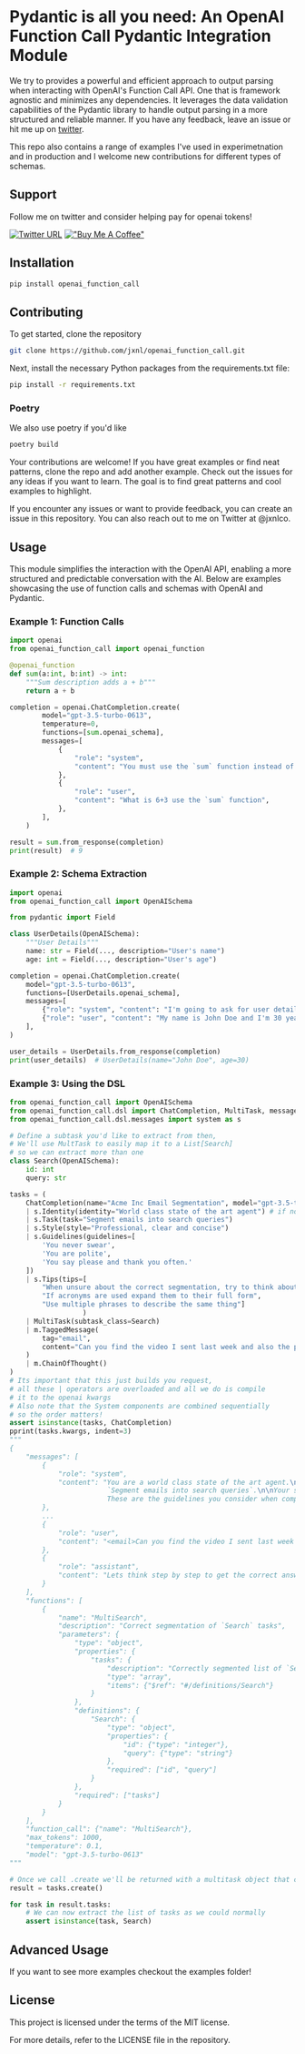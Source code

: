 # Pydantic is all you need: An OpenAI Function Call Pydantic Integration Module

We try to provides a powerful and efficient approach to output parsing when interacting with OpenAI's Function Call API. One that is framework agnostic and minimizes any dependencies. It leverages the data validation capabilities of the Pydantic library to handle output parsing in a more structured and reliable manner.
If you have any feedback, leave an issue or hit me up on [twitter](https://twitter.com/jxnlco).

This repo also contains a range of examples I've used in experimetnation and in production and I welcome new contributions for different types of schemas.

## Support

Follow me on twitter and consider helping pay for openai tokens!

[![Twitter URL](https://img.shields.io/twitter/url/https/twitter.com/jxnlco.svg?style=social&label=Follow%20%40jxnlco)](https://twitter.com/jxnlco) [!["Buy Me A Coffee"](https://www.buymeacoffee.com/assets/img/custom_images/orange_img.png)](https://www.buymeacoffee.com/jxnl)

## Installation

```python
pip install openai_function_call
```

## Contributing

To get started, clone the repository

```bash
git clone https://github.com/jxnl/openai_function_call.git
```

Next, install the necessary Python packages from the requirements.txt file:

```bash
pip install -r requirements.txt
```

### Poetry

We also use poetry if you'd like

```bash
poetry build
```

Your contributions are welcome! If you have great examples or find neat patterns, clone the repo and add another example.
Check out the issues for any ideas if you want to learn. The goal is to find great patterns and cool examples to highlight.

If you encounter any issues or want to provide feedback, you can create an issue in this repository. You can also reach out to me on Twitter at @jxnlco.

## Usage

This module simplifies the interaction with the OpenAI API, enabling a more structured and predictable conversation with the AI. Below are examples showcasing the use of function calls and schemas with OpenAI and Pydantic.

### Example 1: Function Calls

```python
import openai
from openai_function_call import openai_function

@openai_function
def sum(a:int, b:int) -> int:
    """Sum description adds a + b"""
    return a + b

completion = openai.ChatCompletion.create(
        model="gpt-3.5-turbo-0613",
        temperature=0,
        functions=[sum.openai_schema],
        messages=[
            {
                "role": "system",
                "content": "You must use the `sum` function instead of adding yourself.",
            },
            {
                "role": "user",
                "content": "What is 6+3 use the `sum` function",
            },
        ],
    )

result = sum.from_response(completion)
print(result)  # 9
```

### Example 2: Schema Extraction

```python
import openai
from openai_function_call import OpenAISchema

from pydantic import Field

class UserDetails(OpenAISchema):
    """User Details"""
    name: str = Field(..., description="User's name")
    age: int = Field(..., description="User's age")

completion = openai.ChatCompletion.create(
    model="gpt-3.5-turbo-0613",
    functions=[UserDetails.openai_schema],
    messages=[
        {"role": "system", "content": "I'm going to ask for user details. Use UserDetails to parse this data."},
        {"role": "user", "content": "My name is John Doe and I'm 30 years old."},
    ],
)

user_details = UserDetails.from_response(completion)
print(user_details)  # UserDetails(name="John Doe", age=30)
```

### Example 3: Using the DSL

```python
from openai_function_call import OpenAISchema
from openai_function_call.dsl import ChatCompletion, MultiTask, messages as m
from openai_function_call.dsl.messages import system as s

# Define a subtask you'd like to extract from then,
# We'll use MultTask to easily map it to a List[Search]
# so we can extract more than one
class Search(OpenAISchema):
    id: int
    query: str

tasks = (
    ChatCompletion(name="Acme Inc Email Segmentation", model="gpt-3.5-turbo-0613")
    | s.Identity(identity="World class state of the art agent") # if no identity is provided, this is the default one
    | s.Task(task="Segment emails into search queries")
    | s.Style(style="Professional, clear and concise")
    | s.Guidelines(guidelines=[
        'You never swear',
        'You are polite',
        'You say please and thank you often.'
    ])
    | s.Tips(tips=[
        "When unsure about the correct segmentation, try to think about the task as a whole",
        "If acronyms are used expand them to their full form",
        "Use multiple phrases to describe the same thing"]
                  )
    | MultiTask(subtask_class=Search)
    | m.TaggedMessage(
        tag="email",
        content="Can you find the video I sent last week and also the post about dogs",
    )
    | m.ChainOfThought()
)
# Its important that this just builds you request,
# all these | operators are overloaded and all we do is compile
# it to the openai kwargs
# Also note that the System components are combined sequentially
# so the order matters!
assert isinstance(tasks, ChatCompletion)
pprint(tasks.kwargs, indent=3)
"""
{
    "messages": [
        {
            "role": "system",
            "content": "You are a world class state of the art agent.\n\nYour purpose is to correctly complete this task:
                        `Segment emails into search queries`.\n\nYour style when answering is professional, clear and concise\n\n
                        These are the guidelines you consider when completing your task:\n\n* You never swear\n* You are polite\n* You say please and thank you often.\n\nHere are some tips to help you complete the task:\n\n* When unsure about the correct segmentation, try to think about the task as a whole\n* If acronyms are used expand them to their full form\n* Use multiple phrases to describe the same thing"
        },
        ...
        {
            "role": "user",
            "content": "<email>Can you find the video I sent last week and also the post about dogs</email>"
        },
        {
            "role": "assistant",
            "content": "Lets think step by step to get the correct answer:"
        }
    ],
    "functions": [
        {
            "name": "MultiSearch",
            "description": "Correct segmentation of `Search` tasks",
            "parameters": {
                "type": "object",
                "properties": {
                    "tasks": {
                        "description": "Correctly segmented list of `Search` tasks",
                        "type": "array",
                        "items": {"$ref": "#/definitions/Search"}
                    }
                },
                "definitions": {
                    "Search": {
                        "type": "object",
                        "properties": {
                            "id": {"type": "integer"},
                            "query": {"type": "string"}
                        },
                        "required": ["id", "query"]
                    }
                },
                "required": ["tasks"]
            }
        }
    ],
    "function_call": {"name": "MultiSearch"},
    "max_tokens": 1000,
    "temperature": 0.1,
    "model": "gpt-3.5-turbo-0613"
"""

# Once we call .create we'll be returned with a multitask object that contains our list of task
result = tasks.create()

for task in result.tasks:
    # We can now extract the list of tasks as we could normally
    assert isinstance(task, Search)
```

## Advanced Usage

If you want to see more examples checkout the examples folder!

## License

This project is licensed under the terms of the MIT license.

For more details, refer to the LICENSE file in the repository.
